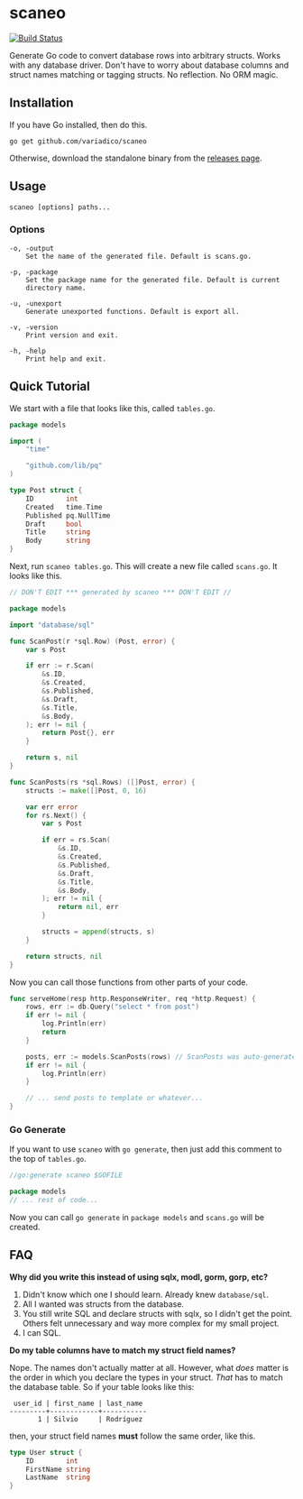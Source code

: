 # scaneo

[![Build Status](https://drone.io/github.com/variadico/scaneo/status.png)](https://drone.io/github.com/variadico/scaneo/latest)

Generate Go code to convert database rows into arbitrary structs.
Works with any database driver. Don't have to worry about database columns
and struct names matching or tagging structs. No reflection. No ORM magic.

## Installation
If you have Go installed, then do this.
```
go get github.com/variadico/scaneo
```

Otherwise, download the standalone binary from the
[releases page](https://github.com/variadico/scaneo/releases/latest).

## Usage
```
scaneo [options] paths...
```

### Options
```
-o, -output
    Set the name of the generated file. Default is scans.go.

-p, -package
    Set the package name for the generated file. Default is current
    directory name.

-u, -unexport
    Generate unexported functions. Default is export all.

-v, -version
    Print version and exit.

-h, -help
    Print help and exit.
```

## Quick Tutorial
We start with a file that looks like this, called `tables.go`.
```go
package models

import (
	"time"

	"github.com/lib/pq"
)

type Post struct {
	ID        int
	Created   time.Time
	Published pq.NullTime
	Draft     bool
	Title     string
	Body      string
}
```

Next, run `scaneo tables.go`. This will create a new file called `scans.go`.
It looks like this.
```go
// DON'T EDIT *** generated by scaneo *** DON'T EDIT //

package models

import "database/sql"

func ScanPost(r *sql.Row) (Post, error) {
	var s Post

	if err := r.Scan(
		&s.ID,
		&s.Created,
		&s.Published,
		&s.Draft,
		&s.Title,
		&s.Body,
	); err != nil {
		return Post{}, err
	}

	return s, nil
}

func ScanPosts(rs *sql.Rows) ([]Post, error) {
	structs := make([]Post, 0, 16)

	var err error
	for rs.Next() {
		var s Post

		if err = rs.Scan(
			&s.ID,
			&s.Created,
			&s.Published,
			&s.Draft,
			&s.Title,
			&s.Body,
		); err != nil {
			return nil, err
		}

		structs = append(structs, s)
	}

	return structs, nil
}
```

Now you can call those functions from other parts of your code.
```go
func serveHome(resp http.ResponseWriter, req *http.Request) {
	rows, err := db.Query("select * from post")
	if err != nil {
		log.Println(err)
		return
	}

	posts, err := models.ScanPosts(rows) // ScanPosts was auto-generated!
	if err != nil {
		log.Println(err)
	}

	// ... send posts to template or whatever...
}
```

### Go Generate
If you want to use `scaneo` with `go generate`, then just add this comment to
the top of `tables.go`.
```go
//go:generate scaneo $GOFILE

package models
// ... rest of code...
```

Now you can call `go generate` in `package models` and `scans.go` will be
created.

## FAQ
**Why did you write this instead of using sqlx, modl, gorm, gorp, etc?**

1. Didn't know which one I should learn. Already knew `database/sql`.
2. All I wanted was structs from the database.
3. You still write SQL and declare structs with sqlx, so I didn't get the
point. Others felt unnecessary and way more complex for my small project.
4. I can SQL.

**Do my table columns have to match my struct field names?**

Nope. The names don't actually matter at all. However, what *does* matter is
the order in which you declare the types in your struct. *That* has to match
the database table. So if your table looks like this:

```
 user_id | first_name | last_name
---------+------------+-----------
       1 | Silvio     | Rodríguez
```

then, your struct field names **must** follow the same order, like this.

```go
type User struct {
	ID        int
	FirstName string
	LastName  string
}
```
